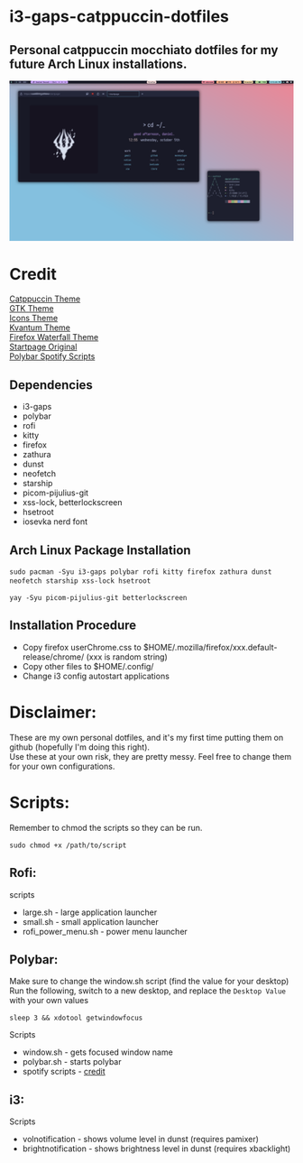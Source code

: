# i3-gaps-catppuccin-dotfiles
## Personal catppuccin mocchiato dotfiles for my future Arch Linux installations.

![Picture of Desktop](https://github.com/DanL2015/i3-gaps-catppuccin-dotfiles/blob/main/assets/Catppuccin.png)

# Credit
[Catppuccin Theme](https://github.com/catppuccin/catppuccin) <br>
[GTK Theme](https://github.com/catppuccin/gtk) <br>
[Icons Theme](https://github.com/catppuccin/papirus-folders) <br>
[Kvantum Theme](https://github.com/catppuccin/Kvantum) <br>
[Firefox Waterfall Theme](https://github.com/crambaud/waterfall) <br>
[Startpage Original](https://github.com/kencx/startpage) <br>
[Polybar Spotify Scripts](https://github.com/PrayagS/polybar-spotify) <br>

## Dependencies
+ i3-gaps
+ polybar
+ rofi
+ kitty
+ firefox
+ zathura
+ dunst
+ neofetch
+ starship
+ picom-pijulius-git
+ xss-lock, betterlockscreen
+ hsetroot
+ iosevka nerd font

## Arch Linux Package Installation
```
sudo pacman -Syu i3-gaps polybar rofi kitty firefox zathura dunst neofetch starship xss-lock hsetroot
```
```
yay -Syu picom-pijulius-git betterlockscreen
```

## Installation Procedure
+ Copy firefox userChrome.css to $HOME/.mozilla/firefox/xxx.default-release/chrome/ (xxx is random string)
+ Copy other files to $HOME/.config/
+ Change i3 config autostart applications

# Disclaimer: 
These are my own personal dotfiles, and it's my first time putting them on github (hopefully I'm doing this right). <br>
Use these at your own risk, they are pretty messy. Feel free to change them for your own configurations.

# Scripts:
Remember to chmod the scripts so they can be run.
```
sudo chmod +x /path/to/script
```

## Rofi:
scripts
+ large.sh - large application launcher
+ small.sh - small application launcher
+ rofi_power_menu.sh - power menu launcher

## Polybar:
Make sure to change the window.sh script (find the value for your desktop) <br>
Run the following, switch to a new desktop, and replace the `Desktop Value` with your own values
```
sleep 3 && xdotool getwindowfocus
```
Scripts
+ window.sh - gets focused window name
+ polybar.sh - starts polybar
+ spotify scripts - [credit](https://github.com/PrayagS/polybar-spotify)

## i3:
Scripts
+ volnotification - shows volume level in dunst (requires pamixer)
+ brightnotification - shows brightness level in dunst (requires xbacklight)
